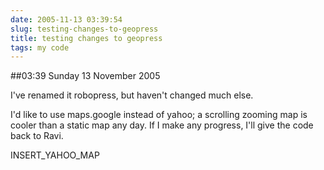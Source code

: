 ```yaml
---
date: 2005-11-13 03:39:54
slug: testing-changes-to-geopress
title: testing changes to geopress
tags: my code
---
```


##03:39 Sunday 13 November 2005

I've renamed it robopress, but haven't changed much else.

I'd like to use maps.google instead of yahoo; a scrolling zooming map is cooler than a static map any day.  If I make any progress, I'll give the code back to Ravi.

INSERT_YAHOO_MAP
